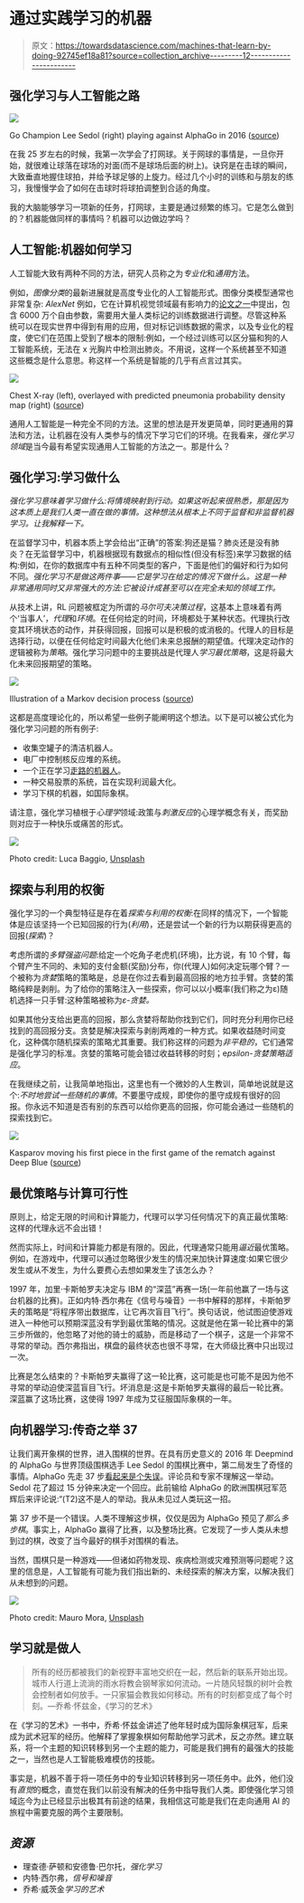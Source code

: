 # 通过实践学习的机器

> 原文：<https://towardsdatascience.com/machines-that-learn-by-doing-92745ef18a81?source=collection_archive---------12----------------------->

## 强化学习与人工智能之路

![](img/ec3669447836751d2fdf5012fea30c3a.png)

Go Champion Lee Sedol (right) playing against AlphaGo in 2016 ([source](https://www.newscientist.com/article/2117067-deepminds-alphago-is-secretly-beating-human-players-online/))

在我 25 岁左右的时候，我第一次学会了打网球。关于网球的事情是，一旦你开始，就很难让球落在球场的对面(而不是球场后面的树上)。诀窍是在击球的瞬间，大致垂直地握住球拍，并给予球足够的上旋力。经过几个小时的训练和与朋友的练习，我慢慢学会了如何在击球时将球拍调整到合适的角度。

我的大脑能够学习一项新的任务，打网球，主要是通过频繁的练习。它是怎么做到的？机器能做同样的事情吗？机器可以边做边学吗？

## 人工智能:机器如何学习

人工智能大致有两种不同的方法，研究人员称之为*专业化*和*通用*方法。

例如，*图像分类*的最新进展就是高度专业化的人工智能形式。图像分类模型通常也非常复杂: *AlexNet* 例如，它在计算机视觉领域最有影响力的[论文之一](https://papers.nips.cc/paper/4824-imagenet-classification-with-deep-convolutional-neural-networks.pdf)中提出，包含 6000 万个自由参数，需要用大量人类标记的训练数据进行调整。尽管这种系统可以在现实世界中得到有用的应用，但对标记训练数据的需求，以及专业化的程度，使它们在范围上受到了根本的限制:例如，一个经过训练可以区分猫和狗的人工智能系统，无法在 x 光胸片中检测出肺炎。不用说，这样一个系统甚至不知道这些概念是什么意思。称这样一个系统是智能的几乎有点言过其实。

![](img/dbd6469caeb8115fa942e8d757f8259c.png)

Chest X-ray (left), overlayed with predicted pneumonia probability density map (right) ([source](https://www.eenewseurope.com/news/algorithm-beats-radiologists-diagnosing-x-rays/page/0/1))

通用人工智能是一种完全不同的方法。这里的想法是开发更简单，同时更通用的算法和方法，让机器在没有人类参与的情况下学习它们的环境。在我看来，*强化学习领域*是当今最有希望实现通用人工智能的方法之一。那是什么？

## 强化学习:学习做什么

*强化学习意味着学习做什么:将情境映射到行动。如果这听起来很熟悉，那是因为这本质上是我们人类一直在做的事情。这种想法从根本上不同于监督和非监督机器学习。让我解释一下。*

在监督学习中，机器本质上学会给出“正确”的答案:狗还是猫？肺炎还是没有肺炎？在无监督学习中，机器根据现有数据点的相似性(但没有标签)来学习数据的结构:例如，在你的数据库中有五种不同类型的客户，下面是他们的偏好和行为如何不同。*强化学习不是做这两件事——它是学习在给定的情况下做什么。这是一种非常通用同时又非常强大的方法:它被设计成甚至可以在完全未知的领域工作。*

从技术上讲，RL 问题被框定为所谓的*马尔可夫决策过程*，这基本上意味着有两个‘当事人’，*代理*和*环境*。在任何给定的时间，环境都处于某种状态。代理执行改变其环境状态的动作，并获得回报，回报可以是积极的或消极的。代理人的目标是选择行动，以便在任何给定时间最大化他们未来总报酬的期望值。代理决定动作的逻辑被称为*策略*。强化学习问题中的主要挑战是代理人*学习最优策略*，这是将最大化未来回报期望的策略。

![](img/8d562eed403568ca43f6b4eb96644439.png)

Illustration of a Markov decision process ([source](https://www.google.com/url?sa=i&source=images&cd=&ved=2ahUKEwiUnuyXkfniAhUFKawKHX95Bj4QjRx6BAgBEAU&url=https%3A%2F%2Fdeepai.org%2Fmachine-learning-glossary-and-terms%2Fmarkov-decision-process&psig=AOvVaw0G30XMOgV8qFYdhlz4ypXm&ust=1561156997995276))

这都是高度理论化的，所以希望一些例子能阐明这个想法。以下是可以被公式化为强化学习问题的所有例子:

*   收集空罐子的清洁机器人。
*   电厂中控制核反应堆的系统。
*   一个正在学习[走路的机器人](https://www.youtube.com/watch?v=imOt8ST4Ejc)。
*   一种交易股票的系统，旨在实现利润最大化。
*   学习下棋的机器，如国际象棋。

请注意，强化学习植根于*心理学*领域:政策与*刺激反应*的心理学概念有关，而奖励则对应于一种快乐或痛苦的形式。

![](img/cca26952b0a7b2494932292ceb5c51d5.png)

Photo credit: Luca Baggio, [Unsplash](https://unsplash.com/photos/ET244M6ZMN4)

## 探索与利用的权衡

强化学习的一个典型特征是存在着*探索与利用的权衡*:在同样的情况下，一个智能体是应该坚持一个已知回报的行为(*利用*)，还是尝试一个新的行为以期获得更高的回报(*探索*)？

考虑所谓的*多臂强盗问题*:给定一个吃角子老虎机(环境)，比方说，有 10 个臂，每个臂产生不同的、未知的支付金额(奖励)分布，你(代理人)如何决定玩哪个臂？一个被称为*贪婪*策略的策略是，总是在你过去看到最高回报的地方拉手臂。贪婪的策略纯粹是剥削。为了给你的策略注入一些探索，你可以以小概率(我们称之为ε)随机选择一只手臂:这种策略被称为*ε-贪婪。*

如果其他分支给出更高的回报，那么贪婪将帮助你找到它们，同时充分利用你已经找到的高回报分支。贪婪是解决探索与剥削两难的一种方式。如果收益随时间变化，这种偶尔随机探索的策略尤其重要。我们称这样的问题为*非平稳的*，它们通常是强化学习的标准。贪婪的策略可能会错过收益转移的时刻；e*psilon-贪婪策略适应*。

在我继续之前，让我简单地指出，这里也有一个微妙的人生教训，简单地说就是这个:*不时地尝试一些随机的事情*。不要墨守成规，即使你的墨守成规有很好的回报。你永远不知道是否有别的东西可以给你更高的回报，你可能会通过一些随机的探索找到它。

![](img/2639efa7017b7e1ecc1b4d6abb26cafe.png)

Kasparov moving his first piece in the first game of the rematch against Deep Blue ([source](https://rarehistoricalphotos.com/kasparov-deep-blue-1997/))

## 最优策略与计算可行性

原则上，给定无限的时间和计算能力，代理可以学习任何情况下的真正最优策略:这样的代理永远不会出错！

然而实际上，时间和计算能力都是有限的。因此，代理通常只能用*逼近*最优策略。例如，在游戏中，代理可以通过忽略很少发生的情况来加快计算速度:如果它很少发生或从不发生，为什么要费心去想如果发生了该怎么办？

1997 年，加里·卡斯帕罗夫决定与 IBM 的“深蓝”再赛一场(一年前他赢了一场与这台机器的比赛)。正如内特·西尔弗在《信号与噪音》一书中解释的那样，卡斯帕罗夫的策略是“将程序带出数据库，让它再次盲目飞行”。换句话说，他试图迫使游戏进入一种他可以预期深蓝没有学到最优策略的情况。这就是他在第一轮比赛中的第三步所做的，他忽略了对他的骑士的威胁，而是移动了一个棋子，这是一个非常不寻常的举动。西尔弗指出，棋盘的最终状态也很不寻常，在大师级比赛中只出现过一次。

比赛是怎么结束的？卡斯帕罗夫赢得了这一轮比赛，这可能是也可能不是因为他不寻常的举动迫使深蓝盲目飞行。坏消息是:这是卡斯帕罗夫赢得的最后一轮比赛。深蓝赢了这场比赛，这使得 1997 年成为艾征服国际象棋的一年。

## 向机器学习:传奇之举 37

让我们离开象棋的世界，进入围棋的世界。在具有历史意义的 2016 年 Deepmind 的 AlphaGo 与世界顶级围棋选手 Lee Sedol 的围棋比赛中，第二局发生了奇怪的事情。AlphaGo 先走 37 步[看起来是个失误](https://www.wired.com/2016/03/googles-ai-viewed-move-no-human-understand/)。评论员和专家不理解这一举动。Sedol 花了超过 15 分钟来决定一个回应。此前输给 AlphaGo 的欧洲围棋冠军范辉后来评论说:“(T2)这不是人的举动。我从未见过人类玩这一招。

第 37 步不是一个错误。人类不理解这步棋，仅仅是因为 AlphaGo 预见了*那么多步棋*。事实上，AlphaGo 赢得了比赛，以及整场比赛。它发现了一步人类从未想到过的棋，改变了当今最好的棋手对围棋的看法。

当然，围棋只是一种游戏——但诸如药物发现、疾病检测或灾难预测等问题呢？这里的信息是，人工智能有可能为我们指出新的、未经探索的解决方案，以解决我们从未想到的问题。

![](img/80d53a332b33333ba2ad78932aadba7e.png)

Photo credit: Mauro Mora, [Unsplash](https://unsplash.com/photos/31-pOduwZGE)

## 学习就是做人

> 所有的经历都被我们的新视野丰富地交织在一起，然后新的联系开始出现。城市人行道上流淌的雨水将教会钢琴家如何流动。一片随风轻飘的树叶会教会控制者如何放手。一只家猫会教我如何移动。所有的时刻都变成了每个时刻。—乔希·怀兹金，《学习的艺术》

在《学习的艺术》一书中，乔希·怀兹金讲述了他年轻时成为国际象棋冠军，后来成为武术冠军的经历。他解释了掌握象棋如何帮助他学习武术，反之亦然。建立联系，将一个主题的知识转移到另一个主题的能力，可能是我们拥有的最强大的技能之一，当然也是人工智能极难模仿的技能。

事实是，机器不善于将一项任务中的专业知识转移到另一项任务中。此外，他们没有*直觉*的概念，直觉在我们以前没有解决的任务中指导我们人类。即使强化学习领域迄今为止已经显示出极其有前途的结果，我相信这可能是我们在走向通用 AI 的旅程中需要克服的两个主要限制。

## *资源*

*   理查德·萨顿和安德鲁·巴尔托，*强化学习*
*   内特·西尔弗，*信号和噪音*
*   乔希·威茨金*学习的艺术*